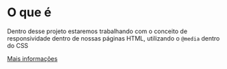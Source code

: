 # O que é
Dentro desse projeto estaremos trabalhando com o conceito de responsividade dentro de nossas páginas HTML, utilizando o `@media` dentro do CSS

<a href="/Atividades/responsividade/style/style.css">Mais informações</a>